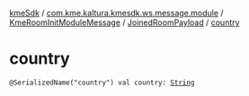 [kmeSdk](../../../index.md) / [com.kme.kaltura.kmesdk.ws.message.module](../../index.md) / [KmeRoomInitModuleMessage](../index.md) / [JoinedRoomPayload](index.md) / [country](./country.md)

# country

`@SerializedName("country") val country: `[`String`](https://kotlinlang.org/api/latest/jvm/stdlib/kotlin/-string/index.html)